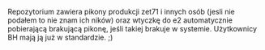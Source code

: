 Repozytorium zawiera pikony produkcji zet71 i innych osób (jesli nie podałem to nie znam ich ników) oraz wtyczkę do e2 automatycznie pobierającą brakującą pikonę, jeśli takiej brakuje w systemie.
Użytkownicy BH mają ją już w standardzie. ;)